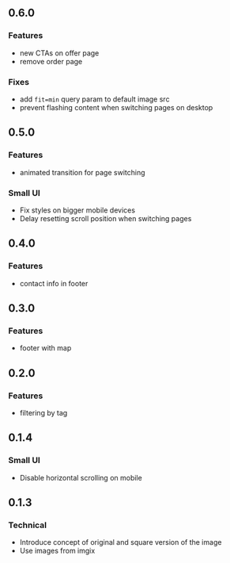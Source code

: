 ## 0.6.0

### Features

 * new CTAs on offer page
 * remove order page

### Fixes

 * add `fit=min` query param to default image src
 * prevent flashing content when switching pages on desktop

## 0.5.0

### Features

 * animated transition for page switching

### Small UI

 * Fix styles on bigger mobile devices
 * Delay resetting scroll position when switching pages

## 0.4.0

### Features

 * contact info in footer

## 0.3.0

### Features

 * footer with map

## 0.2.0

### Features

 * filtering by tag

## 0.1.4

### Small UI

 * Disable horizontal scrolling on mobile

## 0.1.3

### Technical

 * Introduce concept of original and square version of the image
 * Use images from imgix
